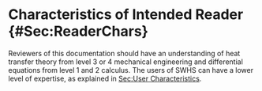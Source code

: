 # Characteristics of Intended Reader {#Sec:ReaderChars}

Reviewers of this documentation should have an understanding of heat transfer theory from level 3 or 4 mechanical engineering and differential equations from level 1 and 2 calculus. The users of SWHS can have a lower level of expertise, as explained in [Sec:User Characteristics](./SecUserChars.md#Sec:UserChars).

